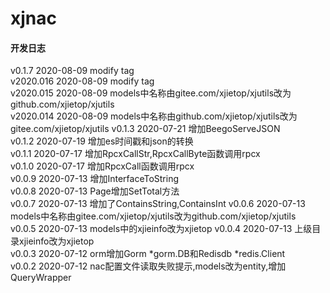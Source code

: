 # xjnac

#### 开发日志
v0.1.7 2020-08-09 modify tag  
v2020.016 2020-08-09 modify tag  
v2020.015 2020-08-09 models中名称由gitee.com/xjietop/xjutils改为github.com/xjietop/xjutils  
v2020.014 2020-08-09 models中名称由github.com/xjietop/xjutils改为gitee.com/xjietop/xjutils 
v0.1.3 2020-07-21 增加BeegoServeJSON  
v0.1.2 2020-07-19 增加es时间戳和json的转换  
v0.1.1 2020-07-17 增加RpcxCallStr,RpcxCallByte函数调用rpcx  
v0.1.0 2020-07-17 增加RpcxCall函数调用rpcx  
v0.0.9 2020-07-13 增加InterfaceToString  
v0.0.8 2020-07-13 Page增加SetTotal方法  
v0.0.7 2020-07-13 增加了ContainsString,ContainsInt
v0.0.6 2020-07-13 models中名称由gitee.com/xjietop/xjutils改为github.com/xjietop/xjutils  
v0.0.5 2020-07-13 models中的xjieinfo改为xjietop
v0.0.4 2020-07-13 上级目录xjieinfo改为xjietop  
v0.0.3 2020-07-12 orm增加Gorm *gorm.DB和Redisdb *redis.Client  
v0.0.2 2020-07-12 nac配置文件读取失败提示,models改为entity,增加QueryWrapper

